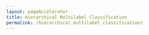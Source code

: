 ```yaml
---
layout: pageAccelerator
title: Hierarchical Multilabel Classification
permalink: /hierarchical_multilabel_classification/
---
```


<!--This .md file is meant to serve as a demo for a Single Accelerator Page-->
<!--To create a new Single Accelerator page, simple make a copy of this file, rename it, and then update content above (title and permalink) and below (see TODO placeholders) -->
<!--See existing Single Accelerator Pages .md files for reference-->

<script>
    //TODO: These are variables that must be declared and overridden in the specific single accelerator page

    //Variables for this specific single accelerator page, to centralize re-used variables
    const textPageTitle = "Hierarchical Multilabel Classification";
    const htmlPageDescription = `The Hierarchical Multi-label classification accelerator can be applied to a variety of use-cases where classes are hierarchically structured, and object can be assigned to multiple paths of the class hierarchy at the same time. Applications include text classification, image annotation, and in bioinformatics problems such as a protein function prediction.`;
    const srcHeaderImage = "{{site.baseurl}}/images/hierarchical_multilabel_classification/hierarchical_multilabel_classification.jpg";
    const linkAccessAcceleratorRepo = "https://github.com/microsoft/dstoolkit-hierarchical-multilabel-classification";
    const listPrereqs = ["Python", "Jupyter Notebooks"];
    const listIndustries = ["Finance Operations", "Oil and Gas", "Healthcare", "Manufacturing"];
    const listUseCases = ["Root-cause analysis for finance budget deviations or forecast deviations", "Analyses of non-productive drilling platforms", "Multiclass, multilabel, text classification", "Image annotation", "Bio-informatics"];
    const htmlAcceleratorDescription = `<p style="margin-top: 30px; text-decoration: none;">
    <h2>Hierarchical Multi-Level Classification</h2>

The Hierarchical Multi-label classification accelerator can be applied to a variety of use-cases where classes are hierarchically structured, and object can be assigned to multiple paths of the class hierarchy at the same time. Applications include text classification, image annotation, and in bioinformatics problems such as a protein function prediction. <br>

<br>Text classification problems can be described as, when given a text, classify the text into one of the labels for example:

<li>Website articles - > Sports, Politics, etc.</li>
<li>Clauses in a contract - > Termination, Indemnity, etc.</li>
<li>Sentiment analysis etc.</li>

<br>When more than one label is to be provided, it becomes multi-label classification. A single label, multi-class has one label, but more than 2 classes. Multi-label classification has multiple labels provided, each could have 2 or more classes.<br>


<br>Example.<br>

<li>Level 1 Sentiment. DS Toolkit. Say Very Good, ..., …., …, …, Very Bad</li>
<li>Level 2. Feature being commented upon. Say, ease of deployment.</li>
<li>Level 3. Specific attribute of the feature commented. Say, Deployment on Azure / GCP / AWS</li>

​​​​<br>​​​Hierarchical multilabel classification can therefore be applied to:<br>

<li>Determine root cause analysis of budget variations in Finance.</li>
<li>Determining the most profitable product configurations for industrial manufacturing equipment.</li>
<li>Classification of subject matter</li>
<li>Product classification based on reviews.</li>
<li>Offensiveness classification of tweets.</li>
<li>Classification of legislation into themes</li>
<li>Classification of geo-chemical layers of a region.</li>

        </p>`;

    // const listAcceleratorGuidanceVideoURLs = ["https://www.youtube.com/embed/fEvM-OUbaKs", "https://www.youtube.com/embed/fEvM-OUbaKs", "https://www.youtube.com/embed/fEvM-OUbaKs"];

    const listLinksRelatedAccelerators = ["/ml-ops/"];
    
    const linkContributingGuide = "TODO";

    const listTechnologies = ["Azure Machine Learning",
        "Synapse",
        "Azure Databricks"];

    const htmlArchitectureSection = `TODO`;
    const htmlBranchingStrategySection = `TODO`;
    const htmlAcceleratorComponents = `Datasets: <br> Amazon Reviews<br> Bushveld<Br> DBPedia<br>`;
    const htmlKeyAcceleratorFiles = `<a href="{{site.baseurl}}/images/hierarchical_multilabel_classification/HMLC_accelerator_overview.pdf" target="_blank">HMLC Accelerator Overview</a>
    <br><a href="{{site.baseurl}}/images/hierarchical_multilabel_classification/KOC_case_study.pdf" target="_blank">KOC Case Study</a>`;
    const htmlLiveDemoSection = `TODO`;
    const htmlRepoStructureSection = `TODO`;

    //boolean variables to show / hide sections of the page
    const toHide_AcceleratorGuidanceSection = true;
    const toHide_RelatedAccelerators = false;
    const toHide_ContributingGuide = true;
    const toHide_ArchitectureSection = true;
    const toHide_BranchingStrategySection = true;
    const toHide_AcceleratorComponents = false;
    const toHide_KeyAcceleratorFiles = false;
    const toHide_LiveDemoSection = true;
    const toHide_RepoStructureSection = true;
</script>

<script src="{{site.baseurl}}/scripts/script-setsingleacceleratorpagecontents.js" type="text/javascript"></script>